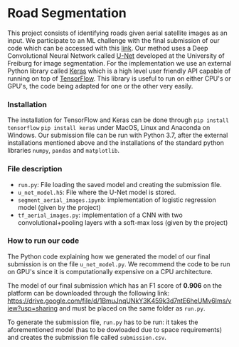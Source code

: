 # Road Segmentation

This project consists of identifying roads given aerial satellite images as an
input. We participate to an ML challenge with the final submission of our code which can be accessed with this [link](https://www.aicrowd.com/challenges/epfl-ml-road-segmentation-2019). Our method uses a Deep Convolutional Neural Network called
[U-Net](https://lmb.informatik.uni-freiburg.de/people/ronneber/u-net/)
developed at the University of Freiburg for image segmentation.
For the implementation we use an external Python library called [Keras](https://keras.io/) which is a
high level user friendly API capable of running on top of [TensorFlow](https://www.tensorflow.org/). This
library is useful to run on either CPU's or GPU's, the code being adapted for one or the other very easily.

### Installation
The installation for TensorFlow and Keras can be
done through ```pip install tensorflow``` ```pip install keras``` under MacOS, Linux and Anaconda on Windows.
Our submission file can be run with Python 3.7, after the external installations mentioned above and the installations of the standard python libraries ```numpy```, ```pandas``` and ```matplotlib```.

### File description
* ``` run.py ```: File loading the saved model and creating the submission file.
* ```u_net_model.h5```: File where the U-Net model is stored.
* ```segment_aerial_images.ipynb```: implementation of logistic regression model (given by the project)
* ```tf_aerial_images.py```: implementation of a CNN with two convolutional+pooling layers with a soft-max loss (given by the project)

### How to run our code

The Python code explaining how we generated the model of our final submission is on the file ```u_net_model.py```.  We recommend the code to be run on GPU's since it is computationally expensive on a CPU architecture.

The model of our final submission which has an F1 score of **0.906** on the platform can be downloaded through the following link: https://drive.google.com/file/d/1BmuJnqUNkY3K459k3d7ntE6heUMv6Ims/view?usp=sharing and must be placed on the same folder as ```run.py```.

To generate the submission file, ```run.py``` has to be run: it takes the aforementioned model (has to be dowloaded due to space requirements) and creates the submission file called ```submission.csv```.
